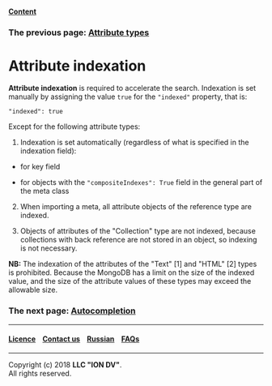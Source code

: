 #### [Content](/docs/en/index.md)

### The previous page: [Attribute types](/docs/en/2_system_description/metadata_structure/meta_class/property_types.md)  

# Attribute indexation

**Attribute indexation** is required to accelerate the search. Indexation is set manually by assigning the value `true` for the `"indexed"` property, that is:

```
"indexed": true
```

Except for the following attribute types:

1. Indexation is set automatically (regardless of what is specified in the indexation field):

* for key field

* for objects with the `"compositeIndexes": True` field in the general part of the meta class

2. When importing a meta, all attribute objects of the reference type are indexed.

3. Objects of attributes of the "Collection" type are not indexed, because collections with back reference are not stored in an object, so indexing is not necessary. 


**NB:** The indexation of the attributes of the "Text" [1] and "HTML" [2] types is prohibited. Because the MongoDB has a limit on the size of the indexed value, and the size of the attribute values of these types may exceed the allowable size.

### The next page: [Autocompletion](/docs/en/2_system_description/metadata_structure/meta_class/atr_autoassigned.md)
--------------------------------------------------------------------------  


 #### [Licence](/LICENCE.md) &ensp;  [Contact us](https://iondv.com) &ensp;  [Russian](/docs/ru/2_system_description/metadata_structure/meta_class/atr_indexed.md)   &ensp; [FAQs](/faqs.md)          



--------------------------------------------------------------------------  

Copyright (c) 2018 **LLC "ION DV"**.   
All rights reserved. 